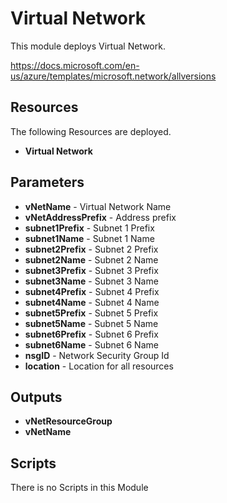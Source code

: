 # Virtual Network 

This module deploys Virtual Network. 

https://docs.microsoft.com/en-us/azure/templates/microsoft.network/allversions


## Resources

The following Resources are deployed.

+ **Virtual Network**


## Parameters

+ **vNetName** - Virtual Network Name
+ **vNetAddressPrefix** - Address prefix
+ **subnet1Prefix** - Subnet 1 Prefix
+ **subnet1Name** - Subnet 1 Name
+ **subnet2Prefix** - Subnet 2 Prefix
+ **subnet2Name** - Subnet 2 Name
+ **subnet3Prefix** - Subnet 3 Prefix
+ **subnet3Name** - Subnet 3 Name
+ **subnet4Prefix** - Subnet 4 Prefix
+ **subnet4Name** - Subnet 4 Name
+ **subnet5Prefix** - Subnet 5 Prefix
+ **subnet5Name** - Subnet 5 Name
+ **subnet6Prefix** - Subnet 6 Prefix
+ **subnet6Name** - Subnet 6 Name
+ **nsgID** - Network Security Group Id
+ **location** - Location for all resources


## Outputs

+ **vNetResourceGroup**
+ **vNetName**


## Scripts

There is no Scripts in this Module